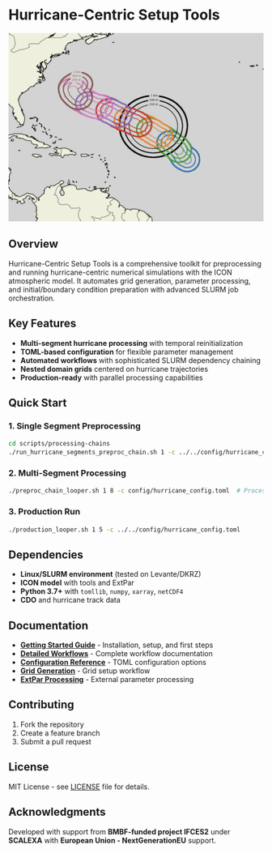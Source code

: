 # Hurricane-Centric Setup Tools

![Hurricane Simulation](docs/images/hurri.jpg)

## Overview

Hurricane-Centric Setup Tools is a comprehensive toolkit for preprocessing and running hurricane-centric numerical simulations with the ICON atmospheric model. It automates grid generation, parameter processing, and initial/boundary condition preparation with advanced SLURM job orchestration.

## Key Features

- **Multi-segment hurricane processing** with temporal reinitialization
- **TOML-based configuration** for flexible parameter management  
- **Automated workflows** with sophisticated SLURM dependency chaining
- **Nested domain grids** centered on hurricane trajectories
- **Production-ready** with parallel processing capabilities

## Quick Start

### 1. Single Segment Preprocessing
```bash
cd scripts/processing-chains
./run_hurricane_segments_preproc_chain.sh 1 -c ../../config/hurricane_config.toml
```

### 2. Multi-Segment Processing
```bash
./preproc_chain_looper.sh 1 8 -c config/hurricane_config.toml  # Process segments 1 through 8
```

### 3. Production Run
```bash
./production_looper.sh 1 5 -c ../../config/hurricane_config.toml
```

## Dependencies

- **Linux/SLURM environment** (tested on Levante/DKRZ)
- **ICON model** with tools and ExtPar
- **Python 3.7+** with `tomllib`, `numpy`, `xarray`, `netCDF4`
- **CDO** and hurricane track data

## Documentation

- **[Getting Started Guide](docs/getting_started.md)** - Installation, setup, and first steps
- **[Detailed Workflows](docs/detailed_workflows.md)** - Complete workflow documentation
- **[Configuration Reference](docs/configuration_reference.md)** - TOML configuration options
- **[Grid Generation](docs/generate_grid_for_hurricane_segments.md)** - Grid setup workflow
- **[ExtPar Processing](docs/run_extpar_levante.md)** - External parameter processing

## Contributing

1. Fork the repository
2. Create a feature branch
3. Submit a pull request

## License

MIT License - see [LICENSE](LICENSE) file for details.

## Acknowledgments

Developed with support from **BMBF-funded project IFCES2** under **SCALEXA** with **European Union - NextGenerationEU** support.

